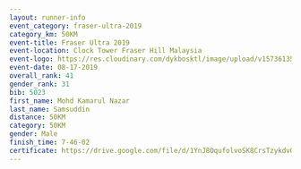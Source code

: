 ```yaml
---
layout: runner-info 
event_category: fraser-ultra-2019 
category_km: 50KM 
event-title: Fraser Ultra 2019 
event-location: Clock Tower Fraser Hill Malaysia 
event-logo: https://res.cloudinary.com/dykbosktl/image/upload/v1573613535/Logo/logo_mfst7w.jpg
event-date: 08-17-2019 
overall_rank: 41
gender_rank: 31
bib: 5023
first_name: Mohd Kamarul Nazar
last_name: Samsuddin
distance: 50KM
category: 50KM
gender: Male
finish_time: 7-46-02
certificate: https://drive.google.com/file/d/1YnJ8OqufolvoSK8CrsTzykdvQf-k8qXW/view?usp=sharing
---
```

